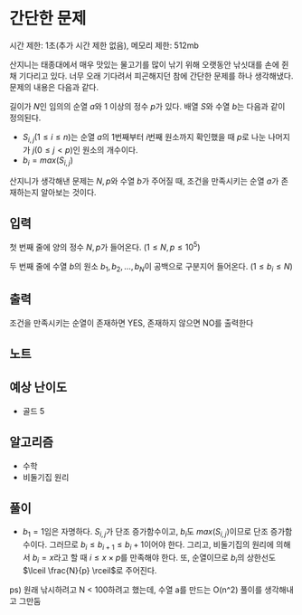 # 간단한 문제

시간 제한: 1초(추가 시간 제한 없음), 메모리 제한: 512mb

산지니는 태종대에서 매우 맛있는 물고기를 많이 낚기 위해 오랫동안 낚싯대를 손에 쥔 채 기다리고 있다. 너무 오래 기다려서 피곤해지던 참에 간단한 문제를 하나 생각해냈다. 문제의 내용은 다음과 같다.

길이가 $N$인 임의의 순열 $a$와 $1$ 이상의 정수 $p$가 있다. 배열 $S$와 수열 $b$는 다음과 같이 정의된다. 

- $S_{i,j}(1 ≤ i ≤ n)$는 순열 $a$의 $1$번째부터 $i$번째 원소까지 확인했을 때 $p$로 나눈 나머지가 $j(0 ≤ j < p)$인 원소의 개수이다.
- $b_i = max(S_{i,j})$

산지니가 생각해낸 문제는 $N, p$와 수열 $b$가 주어질 때, 조건을 만족시키는 순열 $a$가 존재하는지 알아보는 것이다.

## 입력

첫 번째 줄에 양의 정수 $N, p$가 들어온다. $(1 ≤ N, p ≤ 10^5)$

두 번째 줄에 수열 $b$의 원소 $b_1, b_2, …, b_N$이 공백으로 구분지어 들어온다. $(1 ≤ b_i ≤ N)$

## 출력

조건을 만족시키는 순열이 존재하면 YES, 존재하지 않으면 NO를 출력한다

## 노트

## 예상 난이도

- 골드 5

## 알고리즘

- 수학
- 비둘기집 원리

## 풀이

- $b_1 = 1$임은 자명하다. $S_{i, j}$가 단조 증가함수이고, $b_i$도 $max(S_{i, j})$이므로 단조 증가함수이다. 그러므로 $b_i ≤ b_{i + 1} ≤ b_i + 1$이어야 한다. 그리고, 비둘기집의 원리에 의해서 $b_i = x$라고 할 때 $i ≤ x \times p$를 만족해야 한다. 또, 순열이므로 $b_i$의 상한선도 $\lceil \frac{N}{p} \rceil$로 주어진다.


ps) 원래 낚시하려고 N < 100하려고 했는데, 수열 a를 만드는 O(n^2) 풀이를 생각해내고 그만둠
